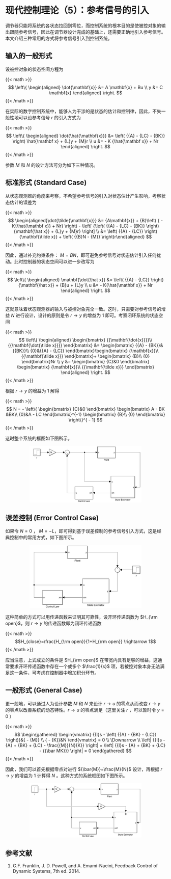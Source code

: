# 现代控制理论（5）：参考信号的引入


调节器只能将系统的各状态拉回到零位，而控制系统的根本目的是使被控对象的输出跟随参考信号，因此在调节器设计完成的基础上，还需要正确地引入参考信号。本文介绍三种常用的方式将参考信号引入到控制系统。

<!--more-->


## 输入的一般形式

设被控对象的状态空间方程为

{{< math >}}$$
\left\{
\begin{aligned}
\dot{\mathbf{x}} &= A \mathbf{x} + Bu  \\
y &= C \mathbf{x}
\end{aligned}
\right.
$${{< /math >}}

在实际的数字控制系统中，能够人为干涉的是状态的估计和控制律，因此，不失一般性地可以设参考信号 $r$ 的引入方式为

{{< math >}}$$
\left\{ \begin{aligned}
\dot{\hat{\mathbf{x}}} &= \left( {{A} - {LC} - {BK}} \right) \hat{\mathbf x} + {L}y + {M}r \\
u &=  - K {\hat{\mathbf x}} + Nr
\end{aligned} \right.
$${{< /math >}}

参数 $M$ 和 $N$ 的设计方法可分为如下三种情况。

## 标准形式 (Standard Case)

从状态观测器的角度来考察，不希望参考信号的引入对状态估计产生影响，考察状态估计的误差为

{{< math >}}$$
\begin{aligned}\dot{\tilde{\mathbf{x}}} &= {A\mathbf{x}} + {B}\left( { - K{\hat{\mathbf x}} + Nr} \right) - \left[ {\left( {{A} - {LC} - {BK}} \right){\mathbf{\hat x}} + {L}y + {M}r} \right] \\
&= \left( {{A} - {LC}} \right){\mathbf{\tilde x}} + \left( {{B}N - {M}} \right)r\end{aligned}
$${{< /math >}}

因此，通过补充约束条件： $M =  BN$，即可避免参考信号对状态估计引入任何扰动。此时控制器的状态空间可以进一步改写为

{{< math >}}$$
\left\{ \begin{aligned}
\mathbf{\dot{\hat x}} &= \left( {{A} - {LC}} \right){\mathbf{\hat x}} + {B}u + {L}y \\
u &=  - K{\hat{\mathbf x}} + Nr
\end{aligned} \right.
$${{< /math >}}

这就意味着状态观测器的输入与被控对象完全一致。这时，只需要对参考信号的增益 $N$ 进行设计，设计的原则是令 $r\rightarrow y$ 的增益为 $1$ 即可。考察闭环系统的状态空间

{{< math >}}$$
\left\{ \begin{aligned}
\begin{bmatrix}
{{\mathbf{\dot{x}}}}\\
{{\mathbf{\dot{\tilde x}}}}
\end{bmatrix} &= \begin{bmatrix}
{{A} - {BK}}&{{BK}}\\
{0}&{{A} - {LC}}
\end{bmatrix}\begin{bmatrix}
{\mathbf{x}}\\
{{\mathbf{\tilde x}}}
\end{bmatrix}+ \begin{bmatrix}
{B}\\
{0}
\end{bmatrix}Nr \\
y &= \begin{bmatrix}
{C}&0
\end{bmatrix} \begin{bmatrix}
{\mathbf{x}}\\
{{\mathbf{\tilde x}}}
\end{bmatrix}
\end{aligned} \right.
$${{< /math >}}

根据 $r\rightarrow y$ 的增益为 $1$ 解得

{{< math >}}$$
N =  - \left\{  \begin{bmatrix}
{C}&0
\end{bmatrix} \begin{bmatrix}
A - BK &BK\\
{0}&A - LC
\end{bmatrix}^{-1} \begin{bmatrix}
{B}\\
{0}
\end{bmatrix} \right\}^{ - 1}
$${{< /math >}}

这时整个系统的框图如下图所示。

<div align=center>
    <img src=mc05a.png width=70% />
</div>


## 误差控制 (Error Control Case)

如果令 $N=0$ ， $M = -L$，即可得到基于误差控制的参考信号引入方式，这是经典控制中的常用方式，如下图所示。

<div align=center>
    <img src=mc05b.png width=70% />
</div>

这种简单的方式可以用传递函数来证明其可靠性，设开环传递函数为 $H_{\rm open}$，则 $r\rightarrow y$ 的传递函数即为闭环传递函数

{{< math >}}$$H_{close}=\frac{H_{\rm open}}{1+H_{\rm open}} \rightarrow 1$${{< /math >}}

应当注意，上式成立的条件是 $H_{\rm open}$ 在带宽内具有足够的增益，这通常要求开环传递函数中存在一个或多个 $\frac{1}{s}$ 项，若被控对象本身无法满足这一条件，可考虑在控制器中增加积分环节。

## 一般形式 (General Case)

更一般地，可以通过人为设计参数 $M$ 和 $N$ 来设计 $r\rightarrow u$ 的零点从而改变 $r\rightarrow y$ 的零点以改善系统的动态特性。$r\rightarrow u$ 的零点满足（这里关注 $r$ ，可以暂时令 $y=0$ ）

{{< math >}}$$
\begin{gathered}
\begin{vmatrix}
{{I}s - \left( {{A} - {BK} - {LC}} \right)}&{ - {M}} \\
{ - {K}}&N
\end{vmatrix} = 0 \\
\Downarrow \\
\left| {{I}s - {A} + {BK} + {LC} - \frac{{M}}{N}{K}} \right| = \left| {{I}s - {A} + {BK} + {LC} - {{\bar MK}}} \right| = 0
\end{gathered}
$${{< /math >}}

因此，我们可以首先根据零点对进行 ${\bar{M}}=\frac{M}{N}$ 设计，再根据 $r\rightarrow y$ 的增益为 $1$ 计算得 $N$ 。这种方式的系统框图如下图所示。

<div align=center>
    <img src=mc05c.png width=70% />
</div>


## 参考文献

1. G.F. Franklin, J. D. Powell, and A. Emami-Naeini, Feedback Control of Dynamic Systems, 7th ed. 2014.

